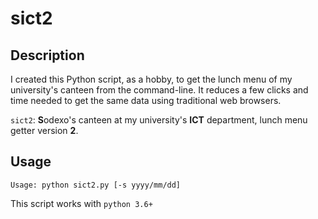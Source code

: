 # sict2

## Description
I created this Python script, as a hobby, to get the lunch menu of my university's canteen from the command-line. It reduces a few clicks and time needed to get the same data using traditional web browsers.

`sict2`: **S**odexo's canteen at my university's **ICT** department, lunch menu getter version **2**.

## Usage
```
Usage: python sict2.py [-s yyyy/mm/dd]
```
This script works with `python 3.6+`
